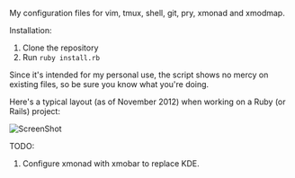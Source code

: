 My configuration files for vim, tmux, shell, git, pry, xmonad and xmodmap.

Installation:

1. Clone the repository
1. Run `ruby install.rb`

Since it's intended for my personal use, the script shows no mercy on existing files, so be sure you know what you're doing.

Here's a typical layout (as of November 2012) when working on a Ruby (or Rails) project:

![ScreenShot](https://raw.github.com/javierv/dotfiles/master/ide-editor.png)

TODO:

1. Configure xmonad with xmobar to replace KDE.
